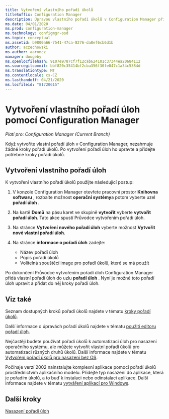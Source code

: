 ```yaml
---
title: Vytvoření vlastního pořadí úkolů
titleSuffix: Configuration Manager
description: Úpravou vlastního pořadí úkolů v Configuration Manager přidejte do pořadí úkolů kroky.
ms.date: 04/01/2020
ms.prod: configuration-manager
ms.technology: configmgr-osd
ms.topic: conceptual
ms.assetid: b9800a66-7541-47ca-8276-da8ef6cb6d1b
author: aczechowski
ms.author: aaroncz
manager: dougeby
ms.openlocfilehash: 9107e9787cf7f12cab624101c37344ea20684112
ms.sourcegitcommit: bbf820c35414bf2cba356f30fe047c1a34c5384d
ms.translationtype: MT
ms.contentlocale: cs-CZ
ms.lasthandoff: 04/21/2020
ms.locfileid: "81720615"
---
```

# <a name="create-a-custom-task-sequence-with-configuration-manager"></a>Vytvoření vlastního pořadí úloh pomocí Configuration Manager

*Platí pro: Configuration Manager (Current Branch)*

Když vytvoříte vlastní pořadí úloh v Configuration Manager, nezahrnuje žádné kroky pořadí úkolů. Po vytvoření pořadí úloh ho upravte a přidejte potřebné kroky pořadí úkolů.  

## <a name="create-a-custom-task-sequence"></a><a name="BKMK_CustomTS"></a>Vytvoření vlastního pořadí úloh

K vytvoření vlastního pořadí úkolů použijte následující postup:

1. V konzole Configuration Manager otevřete pracovní prostor **Knihovna softwaru** , rozbalte možnost **operační systémy**a potom vyberte uzel **pořadí úloh** .  

1. Na kartě **Domů** na pásu karet ve skupině **vytvořit** vyberte **vytvořit pořadí úloh**. Tato akce spustí Průvodce vytvořením pořadí úloh.  

1. Na stránce **Vytvoření nového pořadí úloh** vyberte možnost **Vytvořit nové vlastní pořadí úloh**.  

1. Na stránce **informace o pořadí úloh** zadejte:

    - Název pořadí úloh
    - Popis pořadí úkolů
    - Volitelná spouštěcí image pro pořadí úkolů, které se má použít

Po dokončení Průvodce vytvořením pořadí úloh Configuration Manager přidá vlastní pořadí úloh do uzlu **pořadí úloh** . Nyní je možné toto pořadí úloh upravit a přidat do něj kroky pořadí úloh.  

## <a name="see-also"></a>Viz také

Seznam dostupných kroků pořadí úkolů najdete v tématu [kroky pořadí úkolů](../understand/task-sequence-steps.md).  

Další informace o úpravách pořadí úkolů najdete v tématu [použití editoru pořadí úloh](../understand/task-sequence-editor.md).  

Nejčastěji budete používat pořadí úkolů k automatizaci úloh pro nasazení operačního systému, ale můžete vytvořit vlastní pořadí úkolů pro automatizaci různých druhů úkolů. Další informace najdete v tématu [Vytvoření pořadí úkolů pro nasazení bez OS](create-a-task-sequence-for-non-operating-system-deployments.md).

Počínaje verzí 2002 nainstalujte komplexní aplikace pomocí pořadí úkolů prostřednictvím aplikačního modelu. Přidejte typ nasazení do aplikace, která je pořadím úkolů, a to buď k instalaci nebo odinstalaci aplikace. Další informace najdete v tématu [vytváření aplikací pro Windows](../../apps/get-started/creating-windows-applications.md#bkmk_tsdt).<!-- 3555953 -->

## <a name="next-steps"></a>Další kroky

[Nasazení pořadí úloh](deploy-a-task-sequence.md)
